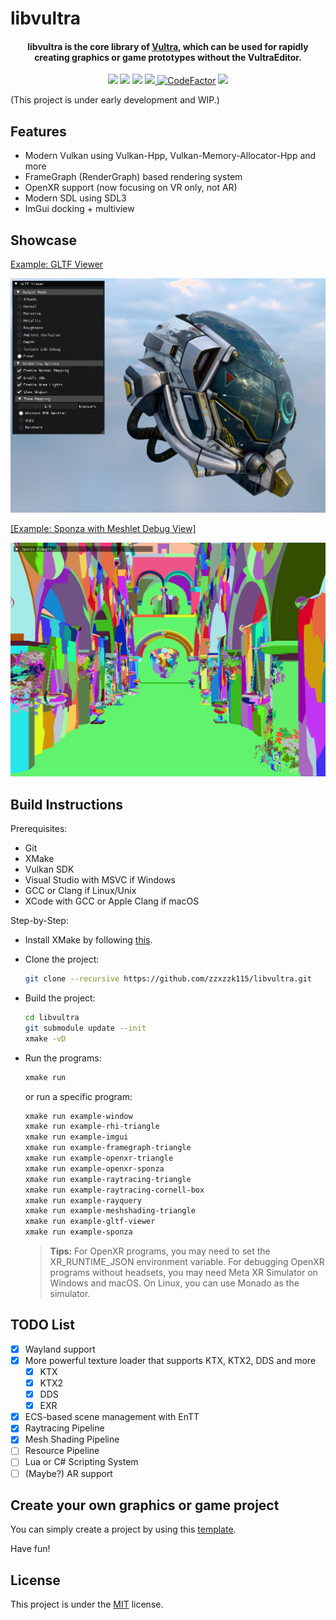 # libvultra

<h4 align="center">
  libvultra is the core library of <a href="https://github.com/zzxzzk115/Vultra" target="_blank" rel="noopener noreferrer">Vultra</a>, which can be used for rapidly creating graphics or game prototypes without the VultraEditor.
</h4>

<p align="center">
    <a href="https://github.com/zzxzzk115/libvultra/actions" alt="Build-Windows">
        <img src="https://img.shields.io/github/actions/workflow/status/zzxzzk115/libvultra/build_windows.yaml?branch=master&label=Build-Windows&logo=github" /></a>
    <a href="https://github.com/zzxzzk115/libvultra/actions" alt="Build-Linux">
        <img src="https://img.shields.io/github/actions/workflow/status/zzxzzk115/libvultra/build_linux.yaml?branch=master&label=Build-Linux&logo=github" /></a>
    <a href="https://github.com/zzxzzk115/libvultra/actions" alt="Build-macOS">
        <img src="https://img.shields.io/github/actions/workflow/status/zzxzzk115/libvultra/build_macos.yaml?branch=master&label=Build-macOS&logo=github" /></a>
    <a href="https://github.com/zzxzzk115/libvultra/issues" alt="GitHub Issues">
        <img src="https://img.shields.io/github/issues/zzxzzk115/libvultra">
    </a>
    <a href="https://www.codefactor.io/repository/github/zzxzzk115/libvultra"><img src="https://www.codefactor.io/repository/github/zzxzzk115/libvultra/badge" alt="CodeFactor" /></a>
    <a href="https://github.com/zzxzzk115/libvultra/blob/master/LICENSE" alt="GitHub">
        <img src="https://img.shields.io/github/license/zzxzzk115/libvultra">
    </a>
</p>

(This project is under early development and WIP.)

## Features
- Modern Vulkan using Vulkan-Hpp, Vulkan-Memory-Allocator-Hpp and more
- FrameGraph (RenderGraph) based rendering system
- OpenXR support (now focusing on VR only, not AR)
- Modern SDL using SDL3
- ImGui docking + multiview

## Showcase
[Example: GLTF Viewer](./examples/gltf_viewer/main.cpp)

![Example: GLTF Viewer](./media/images/example-gltf-viewer.png)

[[Example: Sponza with Meshlet Debug View]](./examples/sponza/main.cpp)

![[Example: Sponza]](./media/images/example-sponza.png)

## Build Instructions

Prerequisites:
- Git
- XMake
- Vulkan SDK
- Visual Studio with MSVC if Windows
- GCC or Clang if Linux/Unix
- XCode with GCC or Apple Clang if macOS

Step-by-Step:

- Install XMake by following [this](https://xmake.io/guide/quick-start.html#installation). 

- Clone the project:
  ```bash
  git clone --recursive https://github.com/zzxzzk115/libvultra.git
  ```

- Build the project:
  ```bash
  cd libvultra
  git submodule update --init
  xmake -vD
  ```

- Run the programs:
  ```bash
  xmake run
  ```
  or run a specific program:
  ```bash
  xmake run example-window
  xmake run example-rhi-triangle
  xmake run example-imgui
  xmake run example-framegraph-triangle
  xmake run example-openxr-triangle
  xmake run example-openxr-sponza
  xmake run example-raytracing-triangle
  xmake run example-raytracing-cornell-box
  xmake run example-rayquery
  xmake run example-meshshading-triangle
  xmake run example-gltf-viewer
  xmake run example-sponza
  ```

  > **Tips:**
  > For OpenXR programs, you may need to set the XR_RUNTIME_JSON environment variable.
  > For debugging OpenXR programs without headsets, you may need Meta XR Simulator on Windows and macOS. On Linux, you can use Monado as the simulator.

## TODO List
- [x] Wayland support
- [x] More powerful texture loader that supports KTX, KTX2, DDS and more
  - [x] KTX
  - [x] KTX2
  - [x] DDS
  - [x] EXR
- [x] ECS-based scene management with EnTT
- [x] Raytracing Pipeline
- [x] Mesh Shading Pipeline
- [ ] Resource Pipeline
- [ ] Lua or C# Scripting System
- [ ] (Maybe?) AR support

## Create your own graphics or game project
You can simply create a project by using this [template](https://github.com/zzxzzk115/libvultra-starter-template).

Have fun!

## License
This project is under the [MIT](LICENSE) license.
